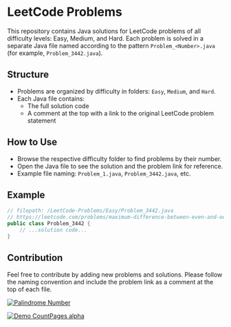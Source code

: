 # LeetCode Problems

This repository contains Java solutions for LeetCode problems of all difficulty levels: Easy, Medium, and Hard. Each problem is solved in a separate Java file named according to the pattern `Problem_<Number>.java` (for example, `Problem_3442.java`).

## Structure
- Problems are organized by difficulty in folders: `Easy`, `Medium`, and `Hard`.
- Each Java file contains:
  - The full solution code
  - A comment at the top with a link to the original LeetCode problem statement

## How to Use
- Browse the respective difficulty folder to find problems by their number.
- Open the Java file to see the solution and the problem link for reference.
- Example file naming: `Problem_1.java`, `Problem_3442.java`, etc.

## Example
```java
// filepath: /LeetCode-Problems/Easy/Problem_3442.java
// https://leetcode.com/problems/maximum-difference-between-even-and-odd-frequency-i/description/
public class Problem_3442 {
    // ...solution code...
}
```

## Contribution
Feel free to contribute by adding new problems and solutions. Please follow the naming convention and include the problem link as a comment at the top of each file.

[![Palindrome Number](https://markdown-videos-api.jorgenkh.no/url?url=https%3A%2F%2Fyoutu.be%2FpmXDLcAtAg0)](https://youtu.be/pmXDLcAtAg0)

[![Demo CountPages alpha](https://share.gifyoutube.com/KzB6Gb.gif)](https://www.youtube.com/watch?v=ek1j272iAmc)